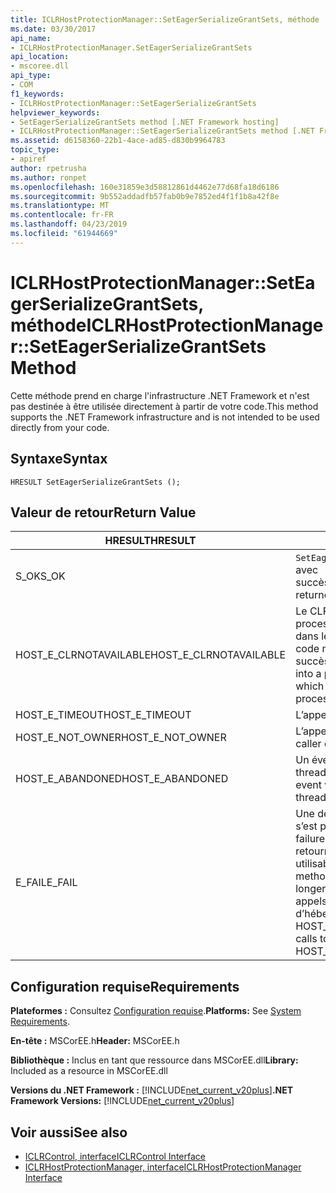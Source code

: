 ```yaml
---
title: ICLRHostProtectionManager::SetEagerSerializeGrantSets, méthode
ms.date: 03/30/2017
api_name:
- ICLRHostProtectionManager.SetEagerSerializeGrantSets
api_location:
- mscoree.dll
api_type:
- COM
f1_keywords:
- ICLRHostProtectionManager::SetEagerSerializeGrantSets
helpviewer_keywords:
- SetEagerSerializeGrantSets method [.NET Framework hosting]
- ICLRHostProtectionManager::SetEagerSerializeGrantSets method [.NET Framework hosting]
ms.assetid: d6158360-22b1-4ace-ad85-d830b9964783
topic_type:
- apiref
author: rpetrusha
ms.author: ronpet
ms.openlocfilehash: 160e31859e3d58812861d4462e77d68fa18d6186
ms.sourcegitcommit: 9b552addadfb57fab0b9e7852ed4f1f1b8a42f8e
ms.translationtype: MT
ms.contentlocale: fr-FR
ms.lasthandoff: 04/23/2019
ms.locfileid: "61944669"
---
```

# <a name="iclrhostprotectionmanagerseteagerserializegrantsets-method"></a><span data-ttu-id="9fab6-102">ICLRHostProtectionManager::SetEagerSerializeGrantSets, méthode</span><span class="sxs-lookup"><span data-stu-id="9fab6-102">ICLRHostProtectionManager::SetEagerSerializeGrantSets Method</span></span>
<span data-ttu-id="9fab6-103">Cette m&#233;thode prend en charge l'infrastructure .NET Framework et n'est pas destin&#233;e &#224; &#234;tre utilis&#233;e directement &#224; partir de votre code.</span><span class="sxs-lookup"><span data-stu-id="9fab6-103">This method supports the .NET Framework infrastructure and is not intended to be used directly from your code.</span></span>  
  
## <a name="syntax"></a><span data-ttu-id="9fab6-104">Syntaxe</span><span class="sxs-lookup"><span data-stu-id="9fab6-104">Syntax</span></span>  
  
```  
HRESULT SetEagerSerializeGrantSets ();  
```  
  
## <a name="return-value"></a><span data-ttu-id="9fab6-105">Valeur de retour</span><span class="sxs-lookup"><span data-stu-id="9fab6-105">Return Value</span></span>  
  
|<span data-ttu-id="9fab6-106">HRESULT</span><span class="sxs-lookup"><span data-stu-id="9fab6-106">HRESULT</span></span>|<span data-ttu-id="9fab6-107">Description</span><span class="sxs-lookup"><span data-stu-id="9fab6-107">Description</span></span>|  
|-------------|-----------------|  
|<span data-ttu-id="9fab6-108">S_OK</span><span class="sxs-lookup"><span data-stu-id="9fab6-108">S_OK</span></span>|<span data-ttu-id="9fab6-109">`SetEagerSerializeGrantSets` retourné avec succès.</span><span class="sxs-lookup"><span data-stu-id="9fab6-109">`SetEagerSerializeGrantSets` returned successfully.</span></span>|  
|<span data-ttu-id="9fab6-110">HOST_E_CLRNOTAVAILABLE</span><span class="sxs-lookup"><span data-stu-id="9fab6-110">HOST_E_CLRNOTAVAILABLE</span></span>|<span data-ttu-id="9fab6-111">Le CLR n’a pas été chargé dans un processus ou le CLR est dans un état dans lequel il ne peut pas exécuter le code managé ou traiter l’appel avec succès.</span><span class="sxs-lookup"><span data-stu-id="9fab6-111">The CLR has not been loaded into a process, or the CLR is in a state in which it cannot run managed code or process the call successfully.</span></span>|  
|<span data-ttu-id="9fab6-112">HOST_E_TIMEOUT</span><span class="sxs-lookup"><span data-stu-id="9fab6-112">HOST_E_TIMEOUT</span></span>|<span data-ttu-id="9fab6-113">L’appel a expiré.</span><span class="sxs-lookup"><span data-stu-id="9fab6-113">The call timed out.</span></span>|  
|<span data-ttu-id="9fab6-114">HOST_E_NOT_OWNER</span><span class="sxs-lookup"><span data-stu-id="9fab6-114">HOST_E_NOT_OWNER</span></span>|<span data-ttu-id="9fab6-115">L’appelant ne possède pas le verrou.</span><span class="sxs-lookup"><span data-stu-id="9fab6-115">The caller does not own the lock.</span></span>|  
|<span data-ttu-id="9fab6-116">HOST_E_ABANDONED</span><span class="sxs-lookup"><span data-stu-id="9fab6-116">HOST_E_ABANDONED</span></span>|<span data-ttu-id="9fab6-117">Un événement a été annulé alors qu’un thread bloqué ou Fibre l’attendait.</span><span class="sxs-lookup"><span data-stu-id="9fab6-117">An event was canceled while a blocked thread or fiber was waiting on it.</span></span>|  
|<span data-ttu-id="9fab6-118">E_FAIL</span><span class="sxs-lookup"><span data-stu-id="9fab6-118">E_FAIL</span></span>|<span data-ttu-id="9fab6-119">Une défaillance catastrophique inconnue s’est produite.</span><span class="sxs-lookup"><span data-stu-id="9fab6-119">An unknown catastrophic failure occurred.</span></span> <span data-ttu-id="9fab6-120">Une fois une méthode retourne E_FAIL, le CLR n’est plus utilisable au sein du processus.</span><span class="sxs-lookup"><span data-stu-id="9fab6-120">After a method returns E_FAIL, the CLR is no longer usable within the process.</span></span> <span data-ttu-id="9fab6-121">Les appels suivants aux méthodes d’hébergement retournent HOST_E_CLRNOTAVAILABLE.</span><span class="sxs-lookup"><span data-stu-id="9fab6-121">Subsequent calls to hosting methods return HOST_E_CLRNOTAVAILABLE.</span></span>|  
  
## <a name="requirements"></a><span data-ttu-id="9fab6-122">Configuration requise</span><span class="sxs-lookup"><span data-stu-id="9fab6-122">Requirements</span></span>  
 <span data-ttu-id="9fab6-123">**Plateformes :** Consultez [Configuration requise](../../../../docs/framework/get-started/system-requirements.md).</span><span class="sxs-lookup"><span data-stu-id="9fab6-123">**Platforms:** See [System Requirements](../../../../docs/framework/get-started/system-requirements.md).</span></span>  
  
 <span data-ttu-id="9fab6-124">**En-tête :** MSCorEE.h</span><span class="sxs-lookup"><span data-stu-id="9fab6-124">**Header:** MSCorEE.h</span></span>  
  
 <span data-ttu-id="9fab6-125">**Bibliothèque :** Inclus en tant que ressource dans MSCorEE.dll</span><span class="sxs-lookup"><span data-stu-id="9fab6-125">**Library:** Included as a resource in MSCorEE.dll</span></span>  
  
 <span data-ttu-id="9fab6-126">**Versions du .NET Framework :** [!INCLUDE[net_current_v20plus](../../../../includes/net-current-v20plus-md.md)]</span><span class="sxs-lookup"><span data-stu-id="9fab6-126">**.NET Framework Versions:** [!INCLUDE[net_current_v20plus](../../../../includes/net-current-v20plus-md.md)]</span></span>  
  
## <a name="see-also"></a><span data-ttu-id="9fab6-127">Voir aussi</span><span class="sxs-lookup"><span data-stu-id="9fab6-127">See also</span></span>

- [<span data-ttu-id="9fab6-128">ICLRControl, interface</span><span class="sxs-lookup"><span data-stu-id="9fab6-128">ICLRControl Interface</span></span>](../../../../docs/framework/unmanaged-api/hosting/iclrcontrol-interface.md)
- [<span data-ttu-id="9fab6-129">ICLRHostProtectionManager, interface</span><span class="sxs-lookup"><span data-stu-id="9fab6-129">ICLRHostProtectionManager Interface</span></span>](../../../../docs/framework/unmanaged-api/hosting/iclrhostprotectionmanager-interface.md)
